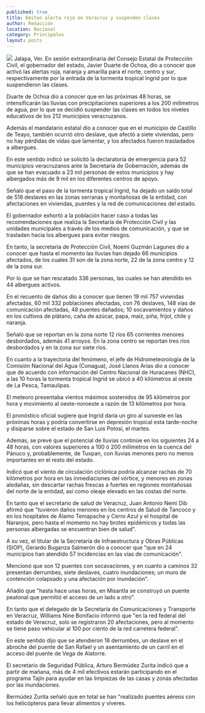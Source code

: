 ```yaml
---
published: true
title: Emiten alerta roja en Veracruz y suspenden clases
author: Redacción
location: Nacional
category: Principales
layout: posts
---
```


![](http://i.imgur.com/pIPQHU6m.jpg)
Jalapa, Ver. En sesión extraordinaria del Consejo Estatal de Protección Civil, el gobernador del estado, Javier Duarte de Ochoa, dio a conocer que activó las alertas roja, naranja y amarilla para el norte, centro y sur, respectivamente por la entrada de la tormenta tropical Ingrid por lo que suspendieron las clases.

Duarte de Ochoa dio a conocer que en las próximas 48 horas, se intensificarán las lluvias con precipitaciones superiores a los 200 milímetros de agua, por lo que se decidió suspender las clases en todos los niveles educativos de los 212 municipios veracruzanos.

Además el mandatario estatal dio a conocer que en el municipio de Castillo de Teayo, también ocurrió otro deslave, que afectó a siete viviendas, pero no hay pérdidas de vidas que lamentar, y los afectados fueron trasladados a albergues.

En este sentido indicó se solicitó la declaratoria de emergencia para 52 municipios veracruzanos ante la Secretaría de Gobernación, además de que se han evacuado a 23 mil personas de estos municipios y hay albergados más de 9 mil en los diferentes centros de apoyo.

Señaló que el paso de la tormenta tropical Ingrid, ha dejado un saldo total de 518 deslaves en las zonas serranas y montañosas de la entidad, con afectaciones en viviendas, puentes y la red de comunicaciones del estado.

El gobernador exhortó a la población hacer caso a todas las recomendaciones que realiza la Secretaría de Protección Civil y las unidades municipales a través de los medios de comunicación, y que se trasladen hacia los albergues para evitar riesgos.

En tanto, la secretaria de Protección Civil, Noemi Guzmán Lagunes dio a conocer que hasta el momento las lluvias han dejado 66 municipios afectados, de los cuales 31 son de la zona norte, 22 de la zona centro y 12 de la zona sur.

Por lo que se han rescatado 336 personas, las cuales se han atendido en 44 albergues activos.

En el recuento de daños dio a conocer que tienen 19 mil 757 viviendas afectadas, 60 mil 332 poblaciones afectadas, con 76 deslaves, 148 vías de comunicación afectadas, 48 puentes dañados; 10 socavamientos y daños en los cultivos de plátano, caña de azúcar, papa, maíz, piña, frijol, chile y naranja.

Señaló que se reportan en la zona norte 12 ríos 65 corrientes menores desbordados, además 41 arroyos. En la zona centro se reportan tres ríos desbordados y en la zona sur siete ríos.

En cuanto a la trayectoria del fenómeno, el jefe de Hidrometeorología de la Comisión Nacional del Agua (Conagua), José Llanos Arias dio a conocer que de acuerdo con información del Centro Nacional de Huracanes (NHC), a las 10 horas la tormenta tropical Ingrid se ubicó a 40 kilómetros al oeste de La Pesca, Tamaulipas.

El meteoro presentaba vientos máximos sostenidos de 95 kilómetros por hora y movimiento al oeste-noroeste a razón de 13 kilómetros por hora.

El pronóstico oficial sugiere que Ingrid daría un giro al suroeste en las próximas horas y podría convertirse en depresión tropical esta tarde-noche y disiparse sobre el estado de San Luis Potosí, el martes.

Además, se prevé que el potencial de lluvias continúe en los siguientes 24 a 48 horas, con valores superiores a 100 ó 200 milímetros en la cuenca del Pánuco y, probablemente, de Tuxpan, con lluvias menores pero no menos importantes en el resto del estado.

Indicó que el viento de circulación ciclónica podría alcanzar rachas de 70 kilómetros por hora en las inmediaciones del vórtice, y menores en zonas aledañas, sin descartar rachas frescas a fuertes en regiones montañosas del norte de la entidad, así como oleaje elevado en las costas del norte.

En tanto que el secretario de salud de Veracruz, Juan Antonio Nemi Dib afirmó que "tuvieron daños menores en los centros de Salud de Tancoco y en los hospitales de Álamo Temapache y Cerro Azul y el hospital de Naranjos, pero hasta el momento no hay brotes epidémicos y todas las personas albergadas se encuentran bien de salud".

A su vez, el titular de la Secretaría de Infraestructura y Obras Públicas (SIOP), Gerardo Buganza Salmerón dio a conocer que "que en 24 municipios han atendido 57 incidencias en las vías de comunicación".

Mencionó que son 12 puentes con socavaciones, y en cuanto a caminos 32 presentan derrumbes, siete deslaves, cuatro inundaciones; un muro de contención colapsado y una afectación por inundación".

Añadió que "hasta hace unas horas, en Misantla se construyó un puente peatonal que permitió el acceso de un lado a otro".

En tanto que el delegado de la Secretaría de Comunicaciones y Transporte en Veracruz, Williams Nine Bonifacio informó que "en la red federal del estado de Veracruz, solo se registraron 20 afectaciones, pero al momento se tiene paso vehicular al 100 por ciento de la red carretera federal".

En este sentido dijo que se atendieron 18 derrumbes, un deslave en el abroche del puente de San Rafael y un asentamiento de un carril en el acceso del puente de Vega de Alatorre.

El secretario de Seguridad Pública, Arturo Bermúdez Zurita indicó que a partir de mañana, más de 4 mil efectivos estarán participando en el programa Tajín para ayudar en las limpiezas de las casas y zonas afectadas por las inundaciones.

Bermúdez Zurita señaló que en total se han "realizado puentes aéreos con los helicópteros para llevar alimentos y víveres.
